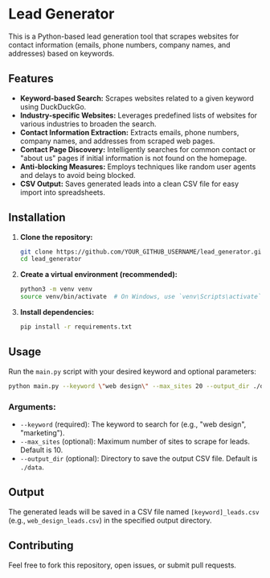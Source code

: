 # Lead Generator

This is a Python-based lead generation tool that scrapes websites for contact information (emails, phone numbers, company names, and addresses) based on keywords.

## Features

-   **Keyword-based Search:** Scrapes websites related to a given keyword using DuckDuckGo.
-   **Industry-specific Websites:** Leverages predefined lists of websites for various industries to broaden the search.
-   **Contact Information Extraction:** Extracts emails, phone numbers, company names, and addresses from scraped web pages.
-   **Contact Page Discovery:** Intelligently searches for common contact or \"about us\" pages if initial information is not found on the homepage.
-   **Anti-blocking Measures:** Employs techniques like random user agents and delays to avoid being blocked.
-   **CSV Output:** Saves generated leads into a clean CSV file for easy import into spreadsheets.

## Installation

1.  **Clone the repository:**

    ```bash
    git clone https://github.com/YOUR_GITHUB_USERNAME/lead_generator.git
    cd lead_generator
    ```

2.  **Create a virtual environment (recommended):**

    ```bash
    python3 -m venv venv
    source venv/bin/activate  # On Windows, use `venv\Scripts\activate`
    ```

3.  **Install dependencies:**

    ```bash
    pip install -r requirements.txt
    ```

## Usage

Run the `main.py` script with your desired keyword and optional parameters:

```bash
python main.py --keyword \"web design\" --max_sites 20 --output_dir ./data
```

### Arguments:

-   `--keyword` (required): The keyword to search for (e.g., \"web design\", \"marketing\").
-   `--max_sites` (optional): Maximum number of sites to scrape for leads. Default is 10.
-   `--output_dir` (optional): Directory to save the output CSV file. Default is `./data`.

## Output

The generated leads will be saved in a CSV file named `[keyword]_leads.csv` (e.g., `web_design_leads.csv`) in the specified output directory.

## Contributing

Feel free to fork this repository, open issues, or submit pull requests.

